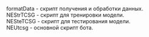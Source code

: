 formatData - скрипт получения и обработки данных.   
NEStrTCSG - скрипт для тренировки модели.  
NESteTCSG - скрипт для тестирования модели.   
NEUtcsg - основной скрипт бота.   
